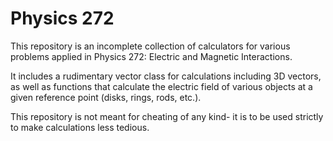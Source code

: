 # Physics 272
This repository is an incomplete collection of calculators for various problems applied in Physics 272: Electric and Magnetic Interactions.

It includes a rudimentary vector class for calculations including 3D vectors, as well as functions that calculate the electric field of 
various objects at a given reference point (disks, rings, rods, etc.).

This repository is not meant for cheating of any kind- it is to be used strictly to make calculations less tedious.
